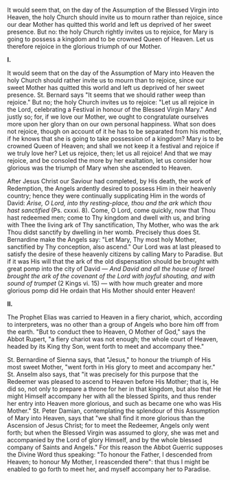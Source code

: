 
It would seem that, on the day of the Assumption of the Blessed Virgin into Heaven, the holy Church should invite us to mourn rather than rejoice, since our dear Mother has quitted this world and left us deprived of her sweet presence. But no: the holy Church rightly invites us to rejoice, for Mary is going to possess a kingdom and to be crowned Queen of Heaven. Let us therefore rejoice in the glorious triumph of our Mother.

**I\.**

It would seem that on the day of the Assumption of Mary into Heaven the holy Church should rather invite us to mourn than to rejoice, since our sweet Mother has quitted this world and left us deprived of her sweet presence. St. Bernard says \"It seems that we should rather weep than rejoice.\" But no; the holy Church invites us to rejoice: \"Let us all rejoice in the Lord, celebrating a Festival in honour of the Blessed Virgin Mary.\" And justly so; for, if we love our Mother, we ought to congratulate ourselves more upon her glory than on our own personal happiness. What son does not rejoice, though on account of it he has to be separated from his mother, if he knows that she is going to take possession of a kingdom? Mary is to be crowned Queen of Heaven; and shall we not keep it a festival and rejoice if we truly love her? Let us rejoice, then; let us all rejoice! And that we may rejoice, and be consoled the more by her exaltation, let us consider how glorious was the triumph of Mary when she ascended to Heaven.

After Jesus Christ our Saviour had completed, by His death, the work of Redemption, the Angels ardently desired to possess Him in their heavenly country; hence they were continually supplicating Him in the words of David: *Arise, O Lord, into thy resting-place, thou and the ark which thou hast sanctified* (Ps. cxxxi. 8). Come, O Lord, come quickly, now that Thou hast redeemed men; come to Thy kingdom and dwell with us, and bring with Thee the living ark of Thy sanctification, Thy Mother, who was the ark Thou didst sanctify by dwelling in her womb. Precisely thus does St. Bernardine make the Angels say: \"Let Mary, Thy most holy Mother, sanctified by Thy conception, also ascend.\" Our Lord was at last pleased to satisfy the desire of these heavenly citizens by calling Mary to Paradise. But if it was His will that the ark of the old dispensation should be brought with great pomp into the city of David — *And David and all the house of Israel brought the ark of the covenant of the Lord with joyful shouting, and with sound of trumpet* (2 Kings vi. 15) — with how much greater and more glorious pomp did He ordain that His Mother should enter Heaven!

**II\.**

The Prophet Elias was carried to Heaven in a fiery chariot, which, according to interpreters, was no other than a group of Angels who bore him off from the earth. \"But to conduct thee to Heaven, O Mother of God,\" says the Abbot Rupert, \"a fiery chariot was not enough; the whole court of Heaven, headed by its King thy Son, went forth to meet and accompany thee.\"

St. Bernardine of Sienna says, that \"Jesus,\" to honour the triumph of His most sweet Mother, \"went forth in His glory to meet and accompany her.\" St. Anselm also says, that \"it was precisely for this purpose that the Redeemer was pleased to ascend to Heaven before His Mother; that is, He did so, not only to prepare a throne for her in that kingdom, but also that He might Himself accompany her with all the blessed Spirits, and thus render her entry into Heaven more glorious, and such as became one who was His Mother.\" St. Peter Damian, contemplating the splendour of this Assumption of Mary into Heaven, says that \"we shall find it more glorious than the Ascension of Jesus Christ; for to meet the Redeemer, Angels only went forth; but when the Blessed Virgin was assumed to glory, she was met and accompanied by the Lord of glory Himself, and by the whole blessed company of Saints and Angels.\" For this reason the Abbot Guerric supposes the Divine Word thus speaking: \"To honour the Father, I descended from Heaven; to honour My Mother, I reascended there\": that thus I might be enabled to go forth to meet her, and myself accompany her to Paradise.

